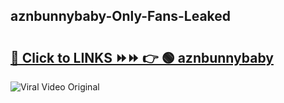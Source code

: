 
 ## aznbunnybaby-Only-Fans-Leaked

# <h2><a href="https://clipsfans.com/aznbunnybaby&ref=git">🔗 Click to LINKS ⏩⏩ 👉 🟢 aznbunnybaby </a></h2>

<a href="https://clipsfans.com/aznbunnybaby&ref=git" rel="nofollow" data-target="animated-image.originalLink"><img src="https://i.ibb.co.com/xMMVF88/686577567.gif" alt="Viral Video Original" style="max-width: 100%; display: inline-block;" data-target="animated-image.originalImage"></a>
